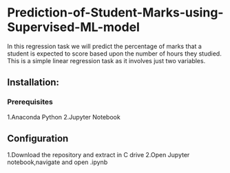 # Prediction-of-Student-Marks-using-Supervised-ML-model
In this regression task we will predict the percentage of marks that a student is expected to score based upon the number of hours they studied. This is a simple linear regression task as it involves just two variables.
## Installation:
### Prerequisites
1.Anaconda Python
2.Jupyter Notebook

## Configuration
1.Download the repository and extract in C drive
2.Open Jupyter notebook,navigate and open <filename>.ipynb
